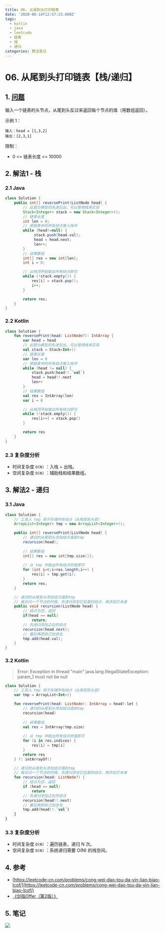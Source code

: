 ```yaml
---
title: 06. 从尾到头打印链表
date: '2020-08-14T12:57:33.000Z'
tags:
  - kotlin
  - java
  - leetcode
  - 链表
  - 栈
  - 递归
categories: 算法笔记
---
```


# 06. 从尾到头打印链表【栈/递归】

## 1. [问题](https://leetcode-cn.com/problems/cong-wei-dao-tou-da-yin-lian-biao-lcof/)

输入一个链表的头节点，从尾到头反过来返回每个节点的值（用数组返回）。

示例 1：

```text
输入：head = [1,3,2]
输出：[2,3,1]
```

限制：

* 0 &lt;= 链表长度 &lt;= 10000

## 2. 解法1 - 栈

### 2.1 Java

```java
class Solution {
    public int[] reversePrint(ListNode head) {
        // 此题为典型的先进后出，可以使用栈来实现
        Stack<Integer> stack = new Stack<Integer>();
        // 链表长度
        int len = 0;
        // 把链表中的所有结点推入栈中
        while (head!=null) {
             stack.push(head.val);
             head = head.next;
             len++;
        }
        // 结果数组
        int[] res = new int[len];
        int i = 0;

        // 从栈顶开始取出所有结点即可
        while (!stack.empty()) {
            res[i] = stack.pop();
            i++;
        }

        return res;
    }
}
```

### 2.2 Kotlin

```kotlin
class Solution {
    fun reversePrint(head: ListNode?): IntArray {
        var head = head
        // 此题为典型的先进后出，可以使用栈来实现
        val stack = Stack<Int>()
        // 链表长度
        var len = 0
        // 把链表中的所有结点推入栈中
        while (head != null) {
            stack.push(head!!.`val`)
            head = head!!.next
            len++
        }
        // 结果数组
        val res = IntArray(len)
        var i = 0

        // 从栈顶开始取出所有结点即可
        while (!stack.empty()) {
            res[i++] = stack.pop()
        }

        return res
    }
}
```

### 2.3 复杂度分析

* 时间复杂度 `O(N)` ：入栈 + 出栈。
* 空间复杂度 `O(N)` ：辅助栈和结果数组。

## 3. 解法2 - 递归

### 3.1 Java

```java
class Solution {
    // 工具人 tmp 用于存储所有结点（从尾部到头部）
    ArrayList<Integer> tmp = new ArrayList<Integer>();

    public int[] reversePrint(ListNode head) {
        // 递归的从尾到头添加结点值到tmp
        recursion(head);
        
        // 结果数组
        int[] res = new int[tmp.size()];
        
        // 从 tmp 中取出所有结点的值即可
        for (int i=0;i<res.length;i++) {
            res[i] = tmp.get(i);
        }
        return res;
    }

    // 递归的从尾到头添加结点值到tmp
    // 每访问一个节点的时候，先递归添加它后面的结点，再添加它本身
    public void recursion(ListNode head) {
        // 结点为空，返回
        if(head == null)
            return;
        // 先递归添加之后的结点
        recursion(head.next);
        // 最后再把自己加进去
        tmp.add(head.val);
    }
}
```

### 3.2 Kotlin

> Error: Exception in thread "main" java.lang.IllegalStateException: param\_1 must not be null

```kotlin
class Solution {
    // 工具人 tmp 用于存储所有结点（从尾部到头部）
    var tmp = ArrayList<Int>()

    fun reversePrint(head: ListNode): IntArray = head?.let {
        // 递归的从尾到头添加结点值到tmp
        recursion(head)
        
        // 结果数组
        val res = IntArray(tmp.size)
        
        // 从 tmp 中取出所有结点的值即可
        for (i in res.indices) {
            res[i] = tmp[i]
        }
        return res
    } ?: intArrayOf()

    // 递归的从尾到头添加结点值到tmp
    // 每访问一个节点的时候，先递归添加它后面的结点，再添加它本身
    fun recursion(head: ListNode?) {
        // 结点为空，返回
        if (head == null)
            return
        // 先递归添加之后的结点
        recursion(head!!.next)
        // 最后再把自己加进去
        tmp.add(head!!.`val`)
    }
}
```

### 3.3 复杂度分析

* 时间复杂度 `O(N)` ：遍历链表，递归 N 次。
* 空间复杂度 `O(N)` ：系统递归需要 O\(N\) 的栈空间。

## 4. 参考

* [https://leetcode-cn.com/problems/cong-wei-dao-tou-da-yin-lian-biao-lcof/](https://leetcode-cn.com/problems/cong-wei-dao-tou-da-yin-lian-biao-lcof/)
* [《剑指Offer（第2版）》](https://book.douban.com/subject/27008702/)

## 5. 笔记

![](https://777blog.oss-cn-shanghai.aliyuncs.com/leetcode/lcof-06.jpg)

